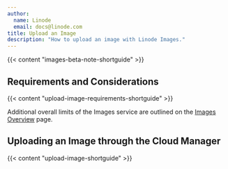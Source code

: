 ```yaml
---
author:
  name: Linode
  email: docs@linode.com
title: Upload an Image
description: "How to upload an image with Linode Images."
---
```


{{< content "images-beta-note-shortguide" >}}

## Requirements and Considerations

{{< content "upload-image-requirements-shortguide" >}}

Additional overall limits of the Images service are outlined on the [Images Overview](http://localhost:1313/docs/products/tools/images/#limits) page.

## Uploading an Image through the Cloud Manager

{{< content "upload-image-shortguide" >}}